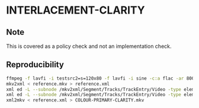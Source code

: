 # INTERLACEMENT-CLARITY

## Note
This is covered as a policy check and not an implementation check.

## Reproducibility
```sh
ffmpeg -f lavfi -i testsrc2=s=120x80 -f lavfi -i sine -c:a flac -ar 8000 -vframes 2 -c:v ffv1 -level 3 -c:a flac -g 1 -y reference.mkv
mkv2xml < reference.mkv > reference.xml
xml ed -L --subnode /mkv2xml/Segment/Tracks/TrackEntry/Video -type elem -n FlagInterlaced -v 0 reference.xml
xml ed -L --subnode /mkv2xml/Segment/Tracks/TrackEntry/Video -type elem -n FieldOrder -v 2 reference.xml
xml2mkv < reference.xml > COLOUR-PRIMARY-CLARITY.mkv
```